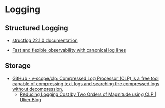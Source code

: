# Logging


## Structured Logging

- [structlog 22.1.0 documentation](https://www.structlog.org/en/stable/#)

- [Fast and flexible observability with canonical log lines](https://stripe.com/blog/canonical-log-lines)

## Storage

- [GitHub - y-scope/clp: Compressed Log Processor (CLP) is a free tool capable of compressing text logs and searching the compressed logs without decompression.](https://github.com/y-scope/clp)
  - [Reducing Logging Cost by Two Orders of Magnitude using CLP | Uber Blog](https://www.uber.com/blog/reducing-logging-cost-by-two-orders-of-magnitude-using-clp/)